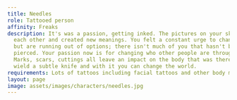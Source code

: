 ```yaml
---
title: Needles
role: Tattooed person
affinity: Freaks
description: It's was a passion, getting inked. The pictures on your skin melded into
  each other and created new meanings. You felt a constant urge to change your body,
  but are running out of options; there isn't much of you that hasn't been inked or
  pierced. Your passion now is for changing who other people are through body modification.
  Marks, scars, cuttings all leave an impact on the body that was there before. You
  wield a subtle knife and with it you can change the world.
requirements: Lots of tattoos including facial tattoos and other body modifications
layout: page
image: assets/images/characters/needles.jpg
---
```

